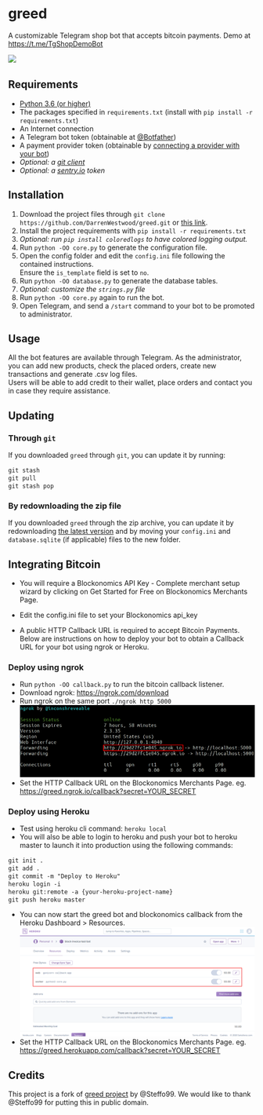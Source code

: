 # greed

A customizable Telegram shop bot that accepts bitcoin payments. Demo at https://t.me/TgShopDemoBot

![](https://img.shields.io/badge/version-beta-blue.svg)

## Requirements

* [Python 3.6 (or higher)](https://www.python.org/)
* The packages specified in `requirements.txt` (install with `pip install -r requirements.txt`)
* An Internet connection
* A Telegram bot token (obtainable at [@Botfather](https://t.me/Botfather))
* A payment provider token (obtainable by [connecting a provider with your bot](https://t.me/Botfather))
* _Optional: a [git client](https://git-scm.com/)_
* _Optional: a [sentry.io](https://sentry.io) token_

## Installation

1. Download the project files through `git clone https://github.com/DarrenWestwood/greed.git` or [this link](https://github.com/DarrenWestwood/greed/archive/master.zip).
2. Install the project requirements with `pip install -r requirements.txt`
3. _Optional: run `pip install coloredlogs` to have colored logging output._
3. Run `python -OO core.py` to generate the configuration file.
4. Open the config folder and edit the `config.ini` file following the contained instructions.  
Ensure the `is_template` field is set to `no`.
5. Run `python -OO database.py` to generate the database tables. 
6. _Optional: customize the `strings.py` file_
7. Run `python -OO core.py` again to run the bot.
8. Open Telegram, and send a `/start` command to your bot to be promoted to administrator.

## Usage

All the bot features are available through Telegram.
As the administrator, you can add new products, check the placed orders, create new transactions and generate .csv log files.  
Users will be able to add credit to their wallet, place orders and contact you in case they require assistance.

## Updating

### Through `git`

If you downloaded `greed` through `git`, you can update it by running:

```
git stash
git pull
git stash pop
```

### By redownloading the zip file

If you downloaded `greed` through the zip archive, you can update it by redownloading [the latest version](https://github.com/DarrenWestwood/greed/archive/master.zip) and by moving your `config.ini` and `database.sqlite` (if applicable) files to the new folder.

## Integrating Bitcoin

* You will require a Blockonomics API Key - Complete merchant setup wizard by clicking on Get Started for Free on Blockonomics Merchants Page.

* Edit the config.ini file to set your Blockonomics api_key 

* A public HTTP Callback URL is required to accept Bitcoin Payments. Below are instructions on how to deploy your bot to obtain a Callback URL for your bot using ngrok or Heroku.

### Deploy using ngrok
* Run `python -OO callback.py` to run the bitcoin callback listener.
* Download ngrok: https://ngrok.com/download
* Run ngrok on the same port `./ngrok http 5000`
![](assets/images/ngrok.png) 
* Set the HTTP Callback URL on the Blockonomics Merchants Page.
   eg. https://greed.ngrok.io/callback?secret=YOUR_SECRET

### Deploy using Heroku
* Test using heroku cli command: `heroku local`
* You will also be able to login to heroku and push your bot to heroku master to launch it into production using the following commands:
```
git init .
git add .
git commit -m "Deploy to Heroku"
heroku login -i
heroku git:remote -a {your-heroku-project-name}
git push heroku master
```
* You can now start the greed bot and blockonomics callback from the Heroku Dashboard > Resources.
![](assets/images/heroku.png) 
* Set the HTTP Callback URL on the Blockonomics Merchants Page.
    eg. https://greed.herokuapp.com/callback?secret=YOUR_SECRET

## Credits
This project is a fork of [greed project](https://github.com/Steffo99/greed) by @Steffo99. We would like to thank @Steffo99 for putting this in public domain. 
